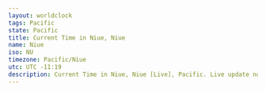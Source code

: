 ```yaml
---
layout: worldclock
tags: Pacific
state: Pacific
title: Current Time in Niue, Niue
name: Niue
iso: NU
timezone: Pacific/Niue
utc: UTC -11:19
description: Current Time in Niue, Niue [Live], Pacific. Live update now time in Niue, timezone Pacific/Niue, UTC -11:19, Country ISO code & Current Local Time.
---
```


